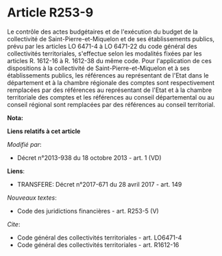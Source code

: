 # Article R253-9

Le contrôle des actes budgétaires et de l'exécution du budget de la collectivité de Saint-Pierre-et-Miquelon et de ses
établissements publics, prévu par les articles LO 6471-4 à LO 6471-22 du code général des collectivités territoriales,
s'effectue selon les modalités fixées par les articles R. 1612-16 à R. 1612-38 du même code. Pour l'application de ces
dispositions à la collectivité de Saint-Pierre-et-Miquelon et à ses établissements publics, les références au représentant de
l'Etat dans le département et à la chambre régionale des comptes sont respectivement remplacées par des références au
représentant de l'Etat et à la chambre territoriale des comptes et les références au conseil départemental ou au conseil
régional sont remplacées par des références au conseil territorial.

**Nota:**



**Liens relatifs à cet article**

_Modifié par_:

  - Décret n°2013-938 du 18 octobre 2013 - art. 1 (VD)

**Liens**:

  - TRANSFERE: Décret n°2017-671 du 28 avril 2017 - art. 149

_Nouveaux textes_:

  - Code des juridictions financières - art. R253-5 (V)

_Cite_:

  - Code général des collectivités territoriales - art. LO6471-4
  - Code général des collectivités territoriales - art. R1612-16
